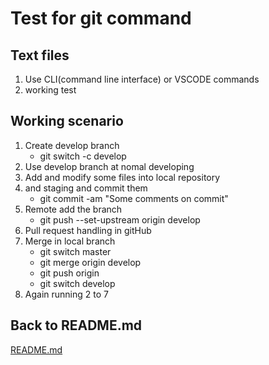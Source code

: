 # Test for git command

## Text files

1. Use CLI(command line interface) or VSCODE commands
2. working test

## Working scenario

1. Create develop branch
   * git switch -c develop
2. Use develop branch at nomal developing
3. Add and modify some files into local repository
4. and staging and commit them
   * git commit -am "Some comments on commit"
5. Remote add the branch
   * git push --set-upstream origin develop
6. Pull request handling in gitHub
7. Merge in local branch
   * git switch master
   * git merge origin develop
   * git push origin
   * git switch develop
8. Again running 2 to 7

## Back to README.md

[README.md](./README.md)
